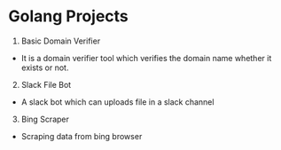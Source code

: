# Golang Projects

1. Basic Domain Verifier
* It is a domain verifier tool which verifies the domain name whether it exists or not.

2. Slack File Bot
* A slack bot which can uploads file in a slack channel

3. Bing Scraper
* Scraping data from bing browser